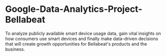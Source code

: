 # Google-Data-Analytics-Project-Bellabeat
To analyze publicly available smart device usage data, gain vital insights on how consumers use smart devices and finally make data-driven decisions that will create growth opportunities for Bellabeat's products and the business.
